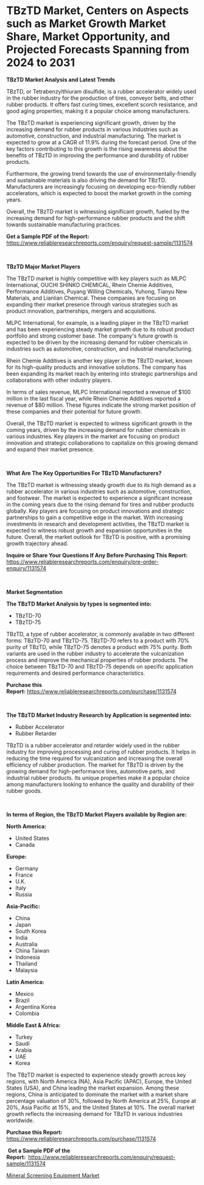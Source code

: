 <p><h1>TBzTD Market, Centers on Aspects such as Market Growth Market Share, Market Opportunity, and Projected Forecasts Spanning from 2024 to 2031</h1></p><p><strong>TBzTD Market Analysis and Latest Trends</strong></p>
<p><p>TBzTD, or Tetrabenzylthiuram disulfide, is a rubber accelerator widely used in the rubber industry for the production of tires, conveyor belts, and other rubber products. It offers fast curing times, excellent scorch resistance, and good aging properties, making it a popular choice among manufacturers.</p><p>The TBzTD market is experiencing significant growth, driven by the increasing demand for rubber products in various industries such as automotive, construction, and industrial manufacturing. The market is expected to grow at a CAGR of 11.9% during the forecast period. One of the key factors contributing to this growth is the rising awareness about the benefits of TBzTD in improving the performance and durability of rubber products.</p><p>Furthermore, the growing trend towards the use of environmentally-friendly and sustainable materials is also driving the demand for TBzTD. Manufacturers are increasingly focusing on developing eco-friendly rubber accelerators, which is expected to boost the market growth in the coming years.</p><p>Overall, the TBzTD market is witnessing significant growth, fueled by the increasing demand for high-performance rubber products and the shift towards sustainable manufacturing practices.</p></p>
<p><strong>Get a Sample PDF of the Report:&nbsp;</strong> <a href="https://www.reliableresearchreports.com/enquiry/request-sample/1131574">https://www.reliableresearchreports.com/enquiry/request-sample/1131574</a></p>
<p>&nbsp;</p>
<p><strong>TBzTD Major Market Players</strong></p>
<p><p>The TBzTD market is highly competitive with key players such as MLPC International, OUCHI SHINKO CHEMICAL, Rhein Chemie Additives, Performance Additives, Puyang Willing Chemicals, Yuhong, Tianyu New Materials, and Lianlian Chemical. These companies are focusing on expanding their market presence through various strategies such as product innovation, partnerships, mergers and acquisitions.</p><p>MLPC International, for example, is a leading player in the TBzTD market and has been experiencing steady market growth due to its robust product portfolio and strong customer base. The company's future growth is expected to be driven by the increasing demand for rubber chemicals in industries such as automotive, construction, and industrial manufacturing.</p><p>Rhein Chemie Additives is another key player in the TBzTD market, known for its high-quality products and innovative solutions. The company has been expanding its market reach by entering into strategic partnerships and collaborations with other industry players.</p><p>In terms of sales revenue, MLPC International reported a revenue of $100 million in the last fiscal year, while Rhein Chemie Additives reported a revenue of $80 million. These figures indicate the strong market position of these companies and their potential for future growth.</p><p>Overall, the TBzTD market is expected to witness significant growth in the coming years, driven by the increasing demand for rubber chemicals in various industries. Key players in the market are focusing on product innovation and strategic collaborations to capitalize on this growing demand and expand their market presence.</p></p>
<p>&nbsp;</p>
<p><strong>What Are The Key Opportunities For TBzTD Manufacturers?</strong></p>
<p><p>The TBzTD market is witnessing steady growth due to its high demand as a rubber accelerator in various industries such as automotive, construction, and footwear. The market is expected to experience a significant increase in the coming years due to the rising demand for tires and rubber products globally. Key players are focusing on product innovations and strategic partnerships to gain a competitive edge in the market. With increasing investments in research and development activities, the TBzTD market is expected to witness robust growth and expansion opportunities in the future. Overall, the market outlook for TBzTD is positive, with a promising growth trajectory ahead.</p></p>
<p><strong>Inquire or Share Your Questions If Any Before Purchasing This Report:</strong> <a href="https://www.reliableresearchreports.com/enquiry/pre-order-enquiry/1131574">https://www.reliableresearchreports.com/enquiry/pre-order-enquiry/1131574</a></p>
<p>&nbsp;</p>
<p><strong>Market Segmentation</strong></p>
<p><strong>The TBzTD Market Analysis by types is segmented into:</strong></p>
<p><ul><li>TBzTD-70</li><li>TBzTD-75</li></ul></p>
<p><p>TBzTD, a type of rubber accelerator, is commonly available in two different forms: TBzTD-70 and TBzTD-75. TBzTD-70 refers to a product with 70% purity of TBzTD, while TBzTD-75 denotes a product with 75% purity. Both variants are used in the rubber industry to accelerate the vulcanization process and improve the mechanical properties of rubber products. The choice between TBzTD-70 and TBzTD-75 depends on specific application requirements and desired performance characteristics.</p></p>
<p><strong>Purchase this Report:&nbsp;</strong><a href="https://www.reliableresearchreports.com/purchase/1131574">https://www.reliableresearchreports.com/purchase/1131574</a></p>
<p>&nbsp;</p>
<p><strong>The TBzTD Market Industry Research by Application is segmented into:</strong></p>
<p><ul><li>Rubber Accelerator</li><li>Rubber Retarder</li></ul></p>
<p><p>TBzTD is a rubber accelerator and retarder widely used in the rubber industry for improving processing and curing of rubber products. It helps in reducing the time required for vulcanization and increasing the overall efficiency of rubber production. The market for TBzTD is driven by the growing demand for high-performance tires, automotive parts, and industrial rubber products. Its unique properties make it a popular choice among manufacturers looking to enhance the quality and durability of their rubber goods.</p></p>
<p>&nbsp;</p>
<p><strong>In terms of Region, the TBzTD Market Players available by Region are:</strong></p>
<p>
    <p> <strong> North America: </strong>
        <ul>
            <li>United States</li>
            <li>Canada</li>
        </ul>
        </p> 
    <p> <strong> Europe: </strong>
        <ul>
            <li>Germany</li>
            <li>France</li>
            <li>U.K.</li>
            <li>Italy</li>
            <li>Russia</li>
        </ul>
        </p> 
    <p> <strong> Asia-Pacific: </strong>
        <ul>
            <li>China</li>
            <li>Japan</li>
            <li>South Korea</li>
            <li>India</li>
            <li>Australia</li>
            <li>China Taiwan</li>
            <li>Indonesia</li>
            <li>Thailand</li>
            <li>Malaysia</li>
        </ul>
        </p> 
    <p> <strong> Latin America: </strong>
        <ul>
            <li>Mexico</li>
            <li>Brazil</li>
            <li>Argentina Korea</li>
            <li>Colombia</li>
        </ul>
        </p> 
    <p> <strong> Middle East & Africa: </strong>
        <ul>
            <li>Turkey</li>
            <li>Saudi</li>
            <li>Arabia</li>
            <li>UAE</li>
            <li>Korea</li>
        </ul>
    </p>
    </p>
<p><p>The TBzTD market is expected to experience steady growth across key regions, with North America (NA), Asia Pacific (APAC), Europe, the United States (USA), and China leading the market expansion. Among these regions, China is anticipated to dominate the market with a market share percentage valuation of 30%, followed by North America at 25%, Europe at 20%, Asia Pacific at 15%, and the United States at 10%. The overall market growth reflects the increasing demand for TBzTD in various industries worldwide.</p></p>
<p><strong>Purchase this Report: </strong><a href="https://www.reliableresearchreports.com/purchase/1131574">https://www.reliableresearchreports.com/purchase/1131574</a></p>
<p>&nbsp;<strong>Get a Sample PDF of the Report:&nbsp;&nbsp;</strong><a href="https://www.reliableresearchreports.com/enquiry/request-sample/1131574">https://www.reliableresearchreports.com/enquiry/request-sample/1131574</a></p>
<p><strong></strong></p>
<p><p><a href="https://gamy-alyssum-396.notion.site/Mineral-Screening-Equipment-Market-Research-Report-Forecasted-for-Period-from-2024-2031-by-Market-520ad2f97f2a4ac3bd187edf721c5482">Mineral Screening Equipment Market</a></p></p>